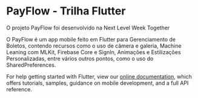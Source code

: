 # PayFlow - Trilha Flutter

O projeto PayFlow foi desenvolvido na Next Level Week Together

O PayFlow é um app mobile feito em Flutter para Gerenciamento de Boletos, contendo recursos como o uso de câmera e galeria, Machine Leaning com MLKit, Firebase Core e SignIn, Animações e Estilizações Personalizadas, entre vários outros pontos, como o uso do SharedPreferences.

For help getting started with Flutter, view our
[online documentation](https://flutter.dev/docs), which offers tutorials,
samples, guidance on mobile development, and a full API reference.

